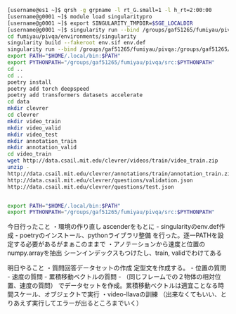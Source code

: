 ~~~bash
[username@es1 ~]$ qrsh -g grpname -l rt_G.small=1 -l h_rt=2:00:00
[username@g0001 ~]$ module load singularitypro
[username@g0001 ~]$ export SINGULARITY_TMPDIR=$SGE_LOCALDIR
[username@g0001 ~]$ singularity run --bind /groups/gaf51265/fumiyau/pivqa:/groups/gaf51265/fumiyau/pivqa --nv docker://nvcr.io/nvidia/pytorch:23.11-py3
cd fumiyau/pivqa/environments/singularity
singularity build --fakeroot env.sif env.def
singularity run --bind /groups/gaf51265/fumiyau/pivqa:/groups/gaf51265/fumiyau/pivqa --nv env.sif
export PATH="$HOME/.local/bin:$PATH"
export PYTHONPATH="/groups/gaf51265/fumiyau/pivqa/src:$PYTHONPATH"
cd ..
cd ..
poetry install
poetry add torch deepspeed
poetry add transformers datasets accelerate
cd data
mkdir clevrer
cd clevrer
mkdir video_train
mkdir video_valid
mkdir video_test
mkdir annotation_train
mkdir annotation_valid
cd video_train
wget http://data.csail.mit.edu/clevrer/videos/train/video_train.zip
unzip -
http://data.csail.mit.edu/clevrer/annotations/train/annotation_train.zip
http://data.csail.mit.edu/clevrer/questions/validation.json
http://data.csail.mit.edu/clevrer/questions/test.json


export PATH="$HOME/.local/bin:$PATH"
export PYTHONPATH="/groups/gaf51265/fumiyau/pivqa/src:$PYTHONPATH"
~~~


今日行ったこと
・環境の作り直し
    ascenderをもとに
     - singularityのenv.def作成
     - poetryのインストール、pythonライブラリ整備
    を行った。逐一PATHを設定する必要があるがまぁこのままで
・アノテーションから速度と位置のnumpy.arrayを抽出
    シーンインデックスもつけたし、train, validでわけてある

明日やること
・質問回答データセットの作成
    定型文を作成する。
    - 位置の質問
    - 速度の質問
    - 累積移動ベクトルの質問
    - （同じフレームでの２物体の相対位置、速度の質問）
    でデータセットを作成。累積移動ベクトルは適宜ことなる時間スケール、オブジェクトで実行
・video-llavaの訓練
    （出来なくてもいい、とりあえず実行してエラーが出るところまでいく）
